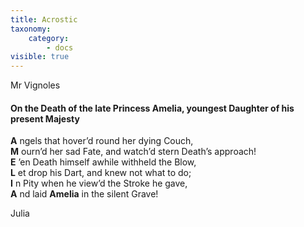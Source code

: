 ```yaml
---
title: Acrostic
taxonomy:
    category:
        - docs
visible: true
---
```


<div class="author">Mr Vignoles</div>

#### On the Death of the late Princess Amelia, youngest Daughter of his present Majesty  
  
**A** ngels that hover’d round her dying Couch,  
**M** ourn’d her sad Fate, and watch’d stern Death’s approach!  
**E** ’en Death himself awhile withheld the Blow,  
**L** et drop his Dart, and knew not what to do;  
**I** n Pity when he view’d the Stroke he gave,  
**A** nd laid **Amelia** in the silent Grave!  
  
Julia